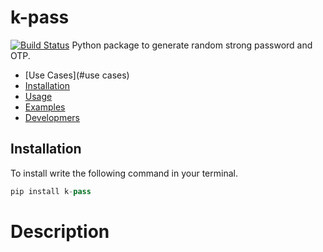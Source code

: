 # k-pass
[![Build Status](https://travis-ci.org/joemccann/dillinger.svg?branch=master)](https://github.com/wskoly/k-pass)
Python package to generate random strong password and OTP.

- [Use Cases](#use cases)
- [Installation](#Installation)
- [Usage](#usage)
- [Examples](#examples)
- [Developmers](#developers)

## Installation
To install write the following command in your terminal.
```py
pip install k-pass
```

# Description
